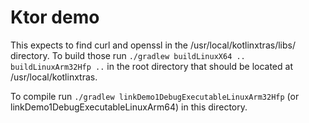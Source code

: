 # Ktor demo

This expects to find curl and openssl in the /usr/local/kotlinxtras/libs/ directory.
To build those run `./gradlew buildLinuxX64 .. buildLinuxArm32Hfp ..` in the root directory
that should be located at /usr/local/kotlinxtras.

To compile run `./gradlew linkDemo1DebugExecutableLinuxArm32Hfp` (or
linkDemo1DebugExecutableLinuxArm64)
in this directory.




